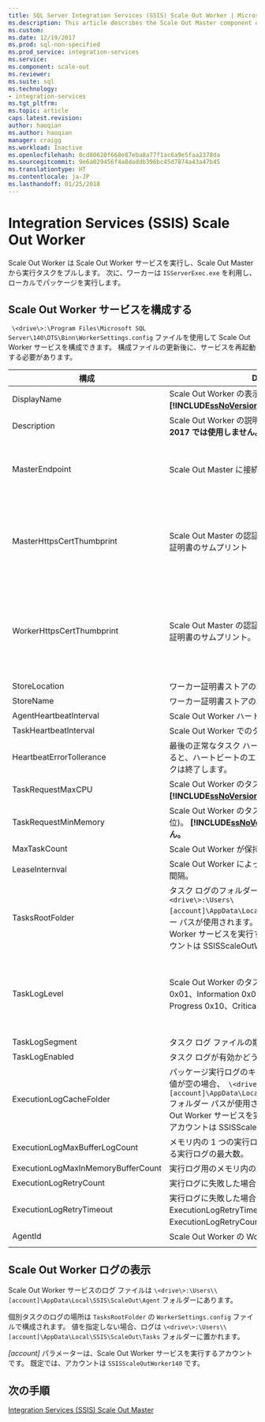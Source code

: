 ```yaml
---
title: SQL Server Integration Services (SSIS) Scale Out Worker | Microsoft Docs
ms.description: This article describes the Scale Out Master component of SSIS Scale Out
ms.custom: 
ms.date: 12/19/2017
ms.prod: sql-non-specified
ms.prod_service: integration-services
ms.service: 
ms.component: scale-out
ms.reviewer: 
ms.suite: sql
ms.technology:
- integration-services
ms.tgt_pltfrm: 
ms.topic: article
caps.latest.revision: 
author: haoqian
ms.author: haoqian
manager: craigg
ms.workload: Inactive
ms.openlocfilehash: 0cd80620f668e87eba8a77f1ac6a9e5faa2378da
ms.sourcegitcommit: 9e6a029456f4a8daddb396bc45d7874a43a47b45
ms.translationtype: HT
ms.contentlocale: ja-JP
ms.lasthandoff: 01/25/2018
---
```

# <a name="integration-services-ssis-scale-out-worker"></a>Integration Services (SSIS) Scale Out Worker

Scale Out Worker は Scale Out Worker サービスを実行し、Scale Out Master から実行タスクをプルします。 次に、ワーカーは `ISServerExec.exe` を利用し、ローカルでパッケージを実行します。

## <a name="configure-the-scale-out-worker-service"></a>Scale Out Worker サービスを構成する
` \<drive\>:\Program Files\Microsoft SQL Server\140\DTS\Binn\WorkerSettings.config` ファイルを使用して Scale Out Worker サービスを構成できます。 構成ファイルの更新後に、サービスを再起動する必要があります。

構成  |Description  |既定値  
---------|---------|---------
DisplayName|Scale Out Worker の表示名。 **[!INCLUDE[ssNoVersion_md](../../includes/ssnoversion-md.md)] 2017 では使用しません。**|コンピューター名         
Description|Scale Out Worker の説明。 **[!INCLUDE[ssNoVersion_md](../../includes/ssnoversion-md.md)] 2017 では使用しません。**|空         
MasterEndpoint|Scale Out Master に接続するエンドポイント。|Scale Out Worker のインストール時に設定されるエンドポイント         
MasterHttpsCertThumbprint|Scale Out Master の認証に使用されるクライアント SSL 証明書のサムプリント|Scale Out Worker のインストール時に指定されるクライアント証明書のサムプリント。          
WorkerHttpsCertThumbprint|Scale Out Master の認証に使用される Scale Out Master 証明書のサムプリント。|Scale Out Worker のインストール時に自動的に作成され、インストールされる証明書のサムプリント          
StoreLocation|ワーカー証明書ストアの場所。|LocalMachine       
StoreName|ワーカー証明書ストアの名前。|My         
AgentHeartbeatInterval|Scale Out Worker ハートビートの間隔。|00:01:00         
TaskHeartbeatInterval|Scale Out Worker でのタスク状態のレポート間隔。|00:00:10         
HeartbeatErrorTollerance|最後の正常なタスク ハートビート以降、この時間が経過すると、ハートビートのエラー応答が受信された場合にタスクは終了します。|00:10:00      
TaskRequestMaxCPU|Scale Out Worker のタスク要求時の CPU の上限。 **[!INCLUDE[ssNoVersion_md](../../includes/ssnoversion-md.md)] 2017 では使用しません。**|70.0         
TaskRequestMinMemory|Scale Out Worker のタスク要求時のメモリの下限 (MB 単位)。 **[!INCLUDE[ssNoVersion_md](../../includes/ssnoversion-md.md)] 2017 では使用しません。**|100.0         
MaxTaskCount|Scale Out Worker が保持できるタスクの最大数。|10         
LeaseInternval|Scale Out Worker によって保持されているタスクのリース間隔。|00:01:00         
TasksRootFolder|タスク ログのフォルダー。 値が空の場合、`\<drive\>:\Users\[account]\AppData\Local\SSIS\Cluster\Tasks` フォルダー パスが使用されます。 [アカウント] は、Scale Out Worker サービスを実行するアカウントです。 既定のアカウントは SSISScaleOutWorker140 です。|空         
TaskLogLevel|Scale Out Worker のタスク ログ レベル。 (Verbose 0x01、Information 0x02、Warning 0x04、Error 0x08、Progress 0x10、CriticalError 0x20、Audit 0x40)|126 (Information、Warning、Error、Progress、CriticalError、Audit)     
TaskLogSegment|タスク ログ ファイルの期間。|00:00:00         
TaskLogEnabled|タスク ログが有効かどうかを示します。|true         
ExecutionLogCacheFolder|パッケージ実行ログのキャッシュに使用するフォルダー。 値が空の場合、` \<drive\>:\Users\[account]\AppData\Local\SSIS\Cluster\Agent\ELogCache` フォルダー パスが使用されます。 [アカウント] は、Scale Out Worker サービスを実行するアカウントです。 既定のアカウントは SSISScaleOutWorker140 です。|空         
ExecutionLogMaxBufferLogCount|メモリ内の 1 つの実行ログ バッファーの、キャッシュされる実行ログの最大数。|10000        
ExecutionLogMaxInMemoryBufferCount|実行ログ用のメモリ内の実行ログ バッファーの最大数。|10         
ExecutionLogRetryCount|実行ログに失敗した場合の再試行回数。|3
ExecutionLogRetryTimeout|実行ログに失敗した場合の再試行タイムアウト。 ExecutionLogRetryTimeout に達した場合、ExecutionLogRetryCount は無視されます。 |7.00:00:00 (7 日)        
AgentId|Scale Out Worker の Worker Agent ID|自動生成    
||||    

## <a name="view-the-scale-out-worker-log"></a>Scale Out Worker ログの表示
Scale Out Worker サービスのログ ファイルは `\<drive\>:\Users\\[account]\AppData\Local\SSIS\ScaleOut\Agent` フォルダーにあります。

個別タスクのログの場所は `TasksRootFolder` の `WorkerSettings.config` ファイルで構成されます。 値を指定しない場合、ログは `\<drive\>:\Users\\[account]\AppData\Local\SSIS\ScaleOut\Tasks` フォルダーに置かれます。 

*[account]* パラメーターは、Scale Out Worker サービスを実行するアカウントです。 既定では、アカウントは `SSISScaleOutWorker140` です。

## <a name="next-steps"></a>次の手順
[Integration Services (SSIS) Scale Out Master](integration-services-ssis-scale-out-master.md)
